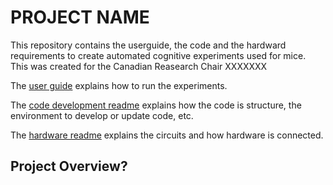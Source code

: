 # PROJECT NAME
This repository contains the userguide, the code and the hardward requirements to create automated cognitive experiments used for mice. This was created for the Canadian Reasearch Chair XXXXXXX

The [user guide](https://github.com/oliviabharvey/hackathon/blob/master/readme_userguide.md) explains how to run the experiments.

The [code development readme](https://github.com/oliviabharvey/hackathon/blob/master/readme_development_environment.md) explains how the code is structure, the environment to develop or update code, etc.

The [hardware readme](https://github.com/oliviabharvey/hackathon/tree/master/hardware/readme_hardware.md) explains the circuits and how hardware is connected.

## Project Overview?
